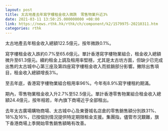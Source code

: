 ```yaml
---
layout: post
title: 太古地產去年寫字樓租金收入微跌　零售物業升近3%
date: 2021-03-11 13:50:25.000000000 +08:00
link: https://news.rthk.hk/rthk/ch/component/k2/1579975-20210311.htm
categories: rthk
---
```


太古地產去年租金收入總額122.5億元，按年微跌0.1%。

寫字樓租金收入跌約0.7%至65.6億元。單計香港寫字樓物業組合，租金收入總額微升至61.3億元。續約租金上調及租用率堅穩，尤其是太古坊方面，但缺少已完成出售的太古城中心第三座及第四座寫字樓租金收入而抵銷部分影響。撇除出售項目，租金收入總額增長3%。

至去年底，香港寫字樓物業組合租用率96%。今年有8.9%寫字樓租約期滿。

期內，零售物業租金收入升2.7%至52.5億元。單計香港零售物業組合租金收入總額24.4億元，按年相若，年內旗下商場近乎全部租出。

去年太古廣場購物商場、太古城中心及東薈城名店倉的零售銷售額分別跌31%、18%及16%，已按個別情況提供特定期限租金支援。集團指，儘管市況艱難，旗下香港商場上季開始零售銷售額略有改善。
